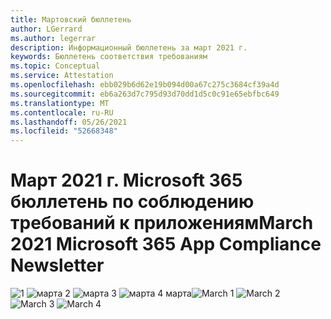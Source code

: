 ```yaml
---
title: Мартовский бюллетень
author: LGerrard
ms.author: legerrar
description: Информационный бюллетень за март 2021 г.
keywords: Бюллетень соответствия требованиям
ms.topic: Conceptual
ms.service: Attestation
ms.openlocfilehash: ebb029b6d62e19b094d00a67c275c3684cf39a4d
ms.sourcegitcommit: eb6a263d7c795d93d70dd1d5c0c91e65ebfbc649
ms.translationtype: MT
ms.contentlocale: ru-RU
ms.lasthandoff: 05/26/2021
ms.locfileid: "52668348"
---
```

# <a name="march-2021-microsoft-365-app-compliance-newsletter"></a><span data-ttu-id="3a9e5-104">Март 2021 г. Microsoft 365 бюллетень по соблюдению требований к приложениям</span><span class="sxs-lookup"><span data-stu-id="3a9e5-104">March 2021 Microsoft 365 App Compliance Newsletter</span></span>

<span data-ttu-id="3a9e5-105">![1 ](https://github.com/MicrosoftDocs/OfficeDocs-AppCompliance-pr/blob/master/Apps/media/March1.PNG)
 ![ марта 2 ](https://github.com/MicrosoftDocs/OfficeDocs-AppCompliance-pr/blob/master/Apps/media/March2.PNG)
 ![ марта 3 ](https://github.com/MicrosoftDocs/OfficeDocs-AppCompliance-pr/blob/master/Apps/media/March3.PNG)
 ![ марта 4 марта](https://github.com/MicrosoftDocs/OfficeDocs-AppCompliance-pr/blob/master/Apps/media/March4.PNG)</span><span class="sxs-lookup"><span data-stu-id="3a9e5-105">![March 1](https://github.com/MicrosoftDocs/OfficeDocs-AppCompliance-pr/blob/master/Apps/media/March1.PNG)
![March 2](https://github.com/MicrosoftDocs/OfficeDocs-AppCompliance-pr/blob/master/Apps/media/March2.PNG)
![March 3](https://github.com/MicrosoftDocs/OfficeDocs-AppCompliance-pr/blob/master/Apps/media/March3.PNG)
![March 4](https://github.com/MicrosoftDocs/OfficeDocs-AppCompliance-pr/blob/master/Apps/media/March4.PNG)</span></span>
